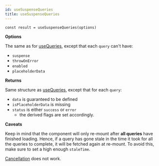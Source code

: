 ```yaml
---
id: useSuspenseQueries
title: useSuspenseQueries
---
```


```tsx
const result = useSuspenseQueries(options)
```

**Options**

The same as for [useQueries](../useQueries.md), except that each `query` can't have:

- `suspense`
- `throwOnError`
- `enabled`
- `placeholderData`

**Returns**

Same structure as [useQueries](../useQueries.md), except that for each `query`:

- `data` is guaranteed to be defined
- `isPlaceholderData` is missing
- `status` is either `success` or `error`
  - the derived flags are set accordingly.

**Caveats**

Keep in mind that the component will only re-mount after **all queries** have finished loading. Hence, if a query has gone stale in the time it took for all the queries to complete, it will be fetched again at re-mount. To avoid this, make sure to set a high enough `staleTime`.

[Cancellation](../../guides/query-cancellation.md) does not work.